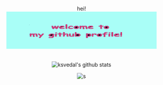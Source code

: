 <div align="center">
  
hei!
<br>
<img height="100" width="80%" alt="Thanks for visiting my github profile" src="img/welocme.png" />
<br><br>
  
![ksvedal's github stats](https://github-readme-stats.vercel.app/api?username=ksvedal&show_icons=true&theme=radical)

![s](https://github-readme-stats.vercel.app/api/top-langs?username=ksvedal&show_icons=true&locale=en&layout=compact&theme=radical&hide=Makefile,CMake&langs_count=16)

<br><br>

</div>
